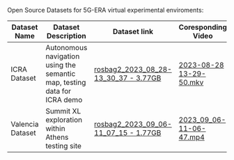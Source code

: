 Open Source Datasets for 5G-ERA virtual experimental enviroments:

|Dataset Name  |   Dataset Description |  Dataset link | Coresponding Video|
|---|---|---|---|
|ICRA Dataset  | Autonomous navigation using the semantic map, testing data for ICRA demo | [rosbag2_2023_08_28-13_30_37 - 3.77GB](https://drive.google.com/file/d/1mLM_QvmGc_4287q0D28cha4aq0nhYtee/view?usp=sharing)| [2023-08-28 13-29-50.mkv](https://drive.google.com/file/d/11lhnF64G9VonXINvV34vo6bGQGoqqhUi/view?usp=sharing)|
|Valencia Dataset  | Summit XL exploration within Athens testing site | [rosbag2_2023_09_06-11_07_15 - 1.77GB](https://drive.google.com/file/d/1tJr9N8AWi6lpN2cyYnOJ2jtFkcRVkkuW/view?usp=sharing)| [2023_09_06-11-06-47.mp4](https://drive.google.com/file/d/1z9PaMthtrn2qoDwOIT563xIM2llvFrBQ/view?usp=sharing)|

